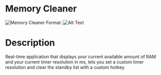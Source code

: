 # Memory Cleaner
![Memory Cleaner](https://cdn.discordapp.com/attachments/759162962325143623/763511922502008842/unknown.png)
Format: ![Alt Text](url)
# Description
Real-time application that displays your current available amount of RAM and your current timer resolution in ms, lets you set a custom timer resolution and clear the standby list with a custom hotkey.

